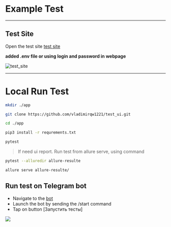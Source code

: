 # Example Test

---

## Test Site
Open the test site [test site](https://www.saucedemo.com/)

**added .env file or using login and password in webpage**

![test_site](https://linuxhint.com/wp-content/uploads/2023/02/d-articles-selenium-sendkeys-login-png.png)

---

# Local Run Test

```bash
mkdir ./app

git clone https://github.com/vladimirqw1221/test_ui.git

cd ./app

pip3 install -r requrements.txt

pytest

```
> If need ui report. Run test from allure serve, using
> command
```bash
pytest --alluredir allure-resulte

allure serve allure-resulte/
```

## Run test on Telegram bot


- Navigate to the [bot](https://t.me/testretres_bot)
- Launch the bot by sending the /start command
- Tap on button [Запустить тесты]

![](https://lh3.googleusercontent.com/drive-viewer/AKGpihamwoK-QiOJikPcUZkcMBmmGy-4hXucMNpInzdQU6MIQUcZVfqFYu7EywMnjz4pGkk77jmkJYCYAa9S0HhBQJ9E9c4h=s2560)

